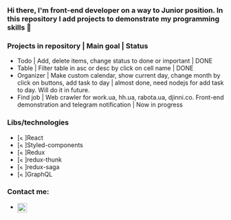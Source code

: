 ### Hi there, I'm front-end developer on a way to Junior position. In this repository I add projects to demonstrate my programming skills 👋


### Projects in repository | Main goal | Status
- Todo | Add, delete items, change status to done or important | DONE
- Table | Filter table in asc or desc by click on cell name | DONE
- Organizer | Make custom calendar, show current day, change month by click on buttons, add task to day | almost done, need nodejs for add task to day. Will do it in future.
- Find job | Web crawler for work.ua, hh.ua, rabota.ua, djinni.co. Front-end demonstration and telegram notification | Now in progress


### Libs/technologies
- [<img alt="sb0na | Telegram" width="12px" src="https://cdn.jsdelivr.net/npm/simple-icons@4.14.0/icons/react.svg" />]React
- [<img alt="sb0na | Styled components" width="12px" src="https://cdn.jsdelivr.net/npm/simple-icons@4.14.0/icons/styled-components.svg" />]Styled-components
- [<img alt="sb0na | Redux" width="12px" src="https://cdn.jsdelivr.net/npm/simple-icons@4.14.0/icons/redux.svg" />]Redux
- [<img alt="sb0na | Redux thunk" width="12px" src="https://cdn.jsdelivr.net/npm/simple-icons@4.14.0/icons/react.svg" />]redux-thunk
- [<img alt="sb0na | Redux Saga" width="12px" src="https://cdn.jsdelivr.net/npm/simple-icons@4.14.0/icons/redux-saga.svg" />]redux-saga
- [<img alt="sb0na | GraphQL" width="12px" src="https://cdn.jsdelivr.net/npm/simple-icons@4.14.0/icons/apollographql.svg" />]GraphQL


### Contact me:

- [<img align="left" alt="sb0na | Telegram" width="22px" src="https://cdn.jsdelivr.net/npm/simple-icons@4.14.0/icons/telegram.svg" />][telegram]

<br />


[telegram]: @Sb0na
